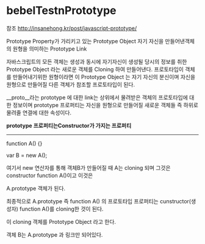 # bebelTestnPrototype

참조
http://insanehong.kr/post/javascript-prototype/

Prototype Property가 가리키고 있는 Prototype Object
자기 자신을 만들어낸객체의 원형을 의미하는 Prototype Link

자바스크립트의 모든 객체는 생성과 동시에 자기자신이 생성될 당시의 정보를 취한 Prototype Object 라는 새로운 객체를 Cloning 하여 만들어낸다. 프로토타입이 객체를 만들어내기위한 원형이라면 이 Prototype Object 는 자기 자신의 분신이며 자신을 원형으로 만들어질 다른 객체가 참조할 프로토타입이 된다.

 __proto__라는 prototype 에 대한 link는 상위에서 물려받은 객체의 프로토타입에 대한 정보이며 prototype 프로퍼티는 자신을 원형으로 만들어질 새로운 객체들 즉 하위로 물려줄 연결에 대한 속성이다.

**prototype 프로퍼티는Constructor가 가지는 프로퍼티**

--------------------------------

function A() {}

var B = new A();

여기서 new 연산자를 통해 객체B가 만들어질 때 A는 cloning 되며 그것은 constructor function A()이고 이것은

A.prototype 객체가 된다.

최종적으로 A.prototype 즉 function A() 의 프로토타입 프로퍼티는 cunstructor(생성자) function A()를 cloning한 것이 된다.

이 cloning 객체를 Prototype Object 라고 한다.

객체 B는 A.prototype 과 링크만 되어있다.
